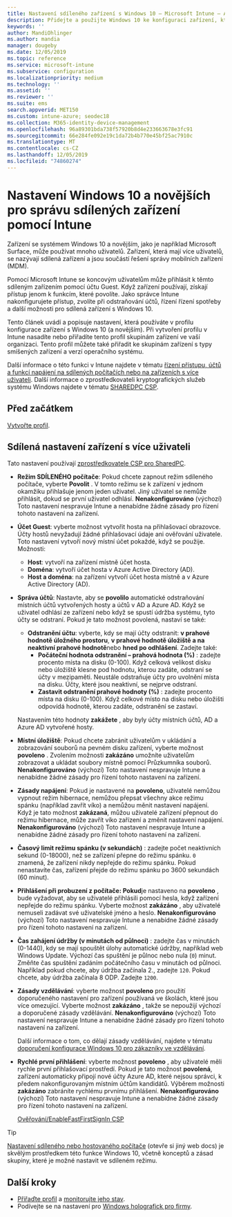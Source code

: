 ```yaml
---
title: Nastavení sdíleného zařízení s Windows 10 – Microsoft Intune – Azure | Microsoft Docs
description: Přidejte a použijte Windows 10 ke konfiguraci zařízení, která jsou sdílená nebo používaná více uživateli v Microsoft Intune. Podívejte se na seznam všech nastavení a to, co dělají na zařízeních, včetně Microsoft Surface. Řídit účty hostů, spravovat účty a odstraňovat neaktivní účty, umožnit nebo zakázat ukládání do místního úložiště, nastavit možnosti napájení a režimu spánku, vybrat, kdy se mají aktualizace instalovat a používat zařízení ve vzdělávacích prostředích v profilu konfigurace zařízení.
keywords: ''
author: MandiOhlinger
ms.author: mandia
manager: dougeby
ms.date: 12/05/2019
ms.topic: reference
ms.service: microsoft-intune
ms.subservice: configuration
ms.localizationpriority: medium
ms.technology: ''
ms.assetid: ''
ms.reviewer: ''
ms.suite: ems
search.appverid: MET150
ms.custom: intune-azure; seodec18
ms.collection: M365-identity-device-management
ms.openlocfilehash: 96a89301bda738f57920b8d4e233663678e3fc91
ms.sourcegitcommit: 66e284fe092e19c1da72b4b770e45bf25ac7910c
ms.translationtype: MT
ms.contentlocale: cs-CZ
ms.lasthandoff: 12/05/2019
ms.locfileid: "74860274"
---
```

# <a name="windows-10-and-later-settings-to-manage-shared-devices-using-intune"></a>Nastavení Windows 10 a novějších pro správu sdílených zařízení pomocí Intune

Zařízení se systémem Windows 10 a novějším, jako je například Microsoft Surface, může používat mnoho uživatelů. Zařízení, která mají více uživatelů, se nazývají sdílená zařízení a jsou součástí řešení správy mobilních zařízení (MDM).

Pomocí Microsoft Intune se koncovým uživatelům může přihlásit k těmto sdíleným zařízením pomocí účtu Guest. Když zařízení používají, získají přístup jenom k funkcím, které povolíte. Jako správce Intune nakonfigurujete přístup, zvolíte při odstraňování účtů, řízení řízení spotřeby a další možnosti pro sdílená zařízení s Windows 10.

Tento článek uvádí a popisuje nastavení, která používáte v profilu konfigurace zařízení s Windows 10 (a novějším). Při vytvoření profilu v Intune nasadíte nebo přiřadíte tento profil skupinám zařízení ve vaší organizaci. Tento profil můžete také přiřadit ke skupinám zařízení s typy smíšených zařízení a verzí operačního systému.

Další informace o této funkci v Intune najdete v tématu [řízení přístupu, účtů a funkcí napájení na sdílených počítačích nebo na zařízeních s více uživateli](shared-user-device-settings.md). Další informace o zprostředkovateli kryptografických služeb systému Windows najdete v tématu [SHAREDPC CSP](https://docs.microsoft.com/windows/client-management/mdm/sharedpc-csp).

## <a name="before-your-begin"></a>Před začátkem

[Vytvořte profil](shared-user-device-settings.md).

## <a name="shared-multi-user-device-settings"></a>Sdílená nastavení zařízení s více uživateli

Tato nastavení používají [zprostředkovatele CSP pro SharedPC](https://docs.microsoft.com/windows/client-management/mdm/sharedpc-csp).

- **Režim SDÍLENÉHO počítače**: Pokud chcete zapnout režim sdíleného počítače, vyberte **Povolit** . V tomto režimu se k zařízení v jednom okamžiku přihlašuje jenom jeden uživatel. Jiný uživatel se nemůže přihlásit, dokud se první uživatel odhlásí. **Nenakonfigurováno** (výchozí) Toto nastavení nespravuje Intune a nenabídne žádné zásady pro řízení tohoto nastavení na zařízení.
- **Účet Guest**: vyberte možnost vytvořit hosta na přihlašovací obrazovce. Účty hostů nevyžadují žádné přihlašovací údaje ani ověřování uživatele. Toto nastavení vytvoří nový místní účet pokaždé, když se použije. Možnosti:
  - **Host**: vytvoří na zařízení místně účet hosta.
  - **Doména**: vytvoří účet hosta v Azure Active Directory (AD).
  - **Host a doména**: na zařízení vytvoří účet hosta místně a v Azure Active Directory (AD).
- **Správa účtů**: Nastavte, aby se **povolilo** automatické odstraňování místních účtů vytvořených hosty a účtů v AD a Azure AD. Když se uživatel odhlásí ze zařízení nebo když se spustí údržba systému, tyto účty se odstraní. Pokud je tato možnost povolená, nastaví se také:
  - **Odstranění účtu**: vyberte, kdy se mají účty odstranit: **v prahové hodnotě úložného prostoru**, **v prahové hodnotě úložiště a na neaktivní prahové hodnotě**nebo **hned po odhlášení**. Zadejte také:
    - **Počáteční hodnota odstranění – prahová hodnota (%)** : zadejte procento místa na disku (0-100). Když celková velikost disku nebo úložiště klesne pod hodnotu, kterou zadáte, odstraní se účty v mezipaměti. Neustále odstraňuje účty pro uvolnění místa na disku. Účty, které jsou neaktivní, se nejprve odstraní.
    - **Zastavit odstranění prahové hodnoty (%)** : zadejte procento místa na disku (0-100). Když celkové místo na disku nebo úložišti odpovídá hodnotě, kterou zadáte, odstranění se zastaví.

  Nastavením této hodnoty **zakážete** , aby byly účty místních účtů, AD a Azure AD vytvořené hosty.

- **Místní úložiště**: Pokud chcete zabránit uživatelům v ukládání a zobrazování souborů na pevném disku zařízení, vyberte možnost **povoleno** . Zvolením možnosti **zakázáno** umožníte uživatelům zobrazovat a ukládat soubory místně pomocí Průzkumníka souborů. **Nenakonfigurováno** (výchozí) Toto nastavení nespravuje Intune a nenabídne žádné zásady pro řízení tohoto nastavení na zařízení.
- **Zásady napájení**: Pokud je nastavené na **povoleno**, uživatelé nemůžou vypnout režim hibernace, nemůžou přepsat všechny akce režimu spánku (například zavřít víko) a nemůžou měnit nastavení napájení. Když je tato možnost **zakázaná**, můžou uživatelé zařízení přepnout do režimu hibernace, může zavřít víko zařízení a změnit nastavení napájení. **Nenakonfigurováno** (výchozí) Toto nastavení nespravuje Intune a nenabídne žádné zásady pro řízení tohoto nastavení na zařízení.
- **Časový limit režimu spánku (v sekundách)** : zadejte počet neaktivních sekund (0-18000), než se zařízení přepne do režimu spánku. `0` znamená, že zařízení nikdy nepřejde do režimu spánku. Pokud nenastavíte čas, zařízení přejde do režimu spánku po 3600 sekundách (60 minut).
- **Přihlášení při probuzení z počítače: Pokud**je nastaveno na **povoleno** , bude vyžadovat, aby se uživatelé přihlásili pomocí hesla, když zařízení nepřejde do režimu spánku. Vyberte možnost **zakázáno** , aby uživatelé nemuseli zadávat své uživatelské jméno a heslo. **Nenakonfigurováno** (výchozí) Toto nastavení nespravuje Intune a nenabídne žádné zásady pro řízení tohoto nastavení na zařízení.
- **Čas zahájení údržby (v minutách od půlnoci)** : zadejte čas v minutách (0-1440), kdy se mají spouštět úlohy automatické údržby, například web Windows Update. Výchozí čas spuštění je půlnoc nebo nula (`0`) minut. Změňte čas spuštění zadáním počátečního času v minutách od půlnoci. Například pokud chcete, aby údržba začínala 2., zadejte `120`. Pokud chcete, aby údržba začínala 8 ODP. Zadejte `1200`.
- **Zásady vzdělávání**: vyberte možnost **povoleno** pro použití doporučeného nastavení pro zařízení používaná ve školách, které jsou více omezující. Vyberte možnost **zakázáno** , takže se nepoužijí výchozí a doporučené zásady vzdělávání. **Nenakonfigurováno** (výchozí) Toto nastavení nespravuje Intune a nenabídne žádné zásady pro řízení tohoto nastavení na zařízení.

  Další informace o tom, co dělají zásady vzdělávání, najdete v tématu [doporučení konfigurace Windows 10 pro zákazníky ve vzdělávání](https://docs.microsoft.com/education/windows/configure-windows-for-education).

- **Rychlé první přihlášení**: vyberte možnost **povoleno** , aby uživatelé měli rychle první přihlašovací prostředí. Pokud je tato možnost **povolená**, zařízení automaticky připojí nové účty Azure AD, které nejsou správci, k předem nakonfigurovaným místním účtům kandidátů. Výběrem možnosti **zakázáno** zabráníte rychlému prvnímu přihlášení. **Nenakonfigurováno** (výchozí) Toto nastavení nespravuje Intune a nenabídne žádné zásady pro řízení tohoto nastavení na zařízení.

  [Ověřování/EnableFastFirstSignIn CSP](https://docs.microsoft.com/windows/client-management/mdm/policy-csp-authentication#authentication-enablefastfirstsignin)

> [!TIP]
> [Nastavení sdíleného nebo hostovaného počítače](https://docs.microsoft.com/windows/configuration/set-up-shared-or-guest-pc) (otevře si jiný web docs) je skvělým prostředkem této funkce Windows 10, včetně konceptů a zásad skupiny, které je možné nastavit ve sdíleném režimu.

## <a name="next-steps"></a>Další kroky

- [Přiřaďte profil](device-profile-assign.md) a [monitorujte jeho stav](device-profile-monitor.md).
- Podívejte se na nastavení pro [Windows holografick pro firmy](shared-user-device-settings-windows-holographic.md).
